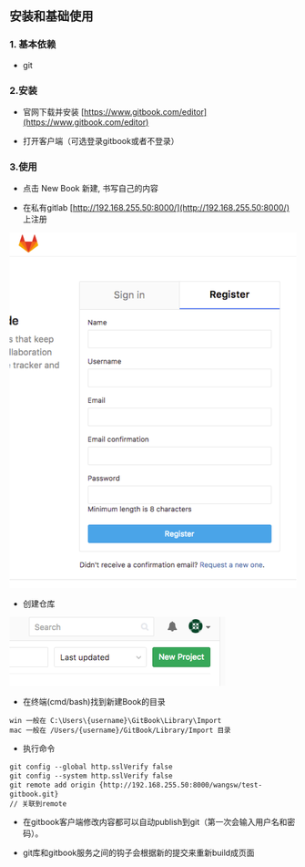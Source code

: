 ## 安装和基础使用

### 1. 基本依赖

* git

### 2.安装

* 官网下载并安装  [https://www.gitbook.com/editor](https://www.gitbook.com/editor)

* 打开客户端（可选登录gitbook或者不登录）

### 3.使用

* 点击 New Book 新建, 书写自己的内容    

* 在私有gitlab [http://192.168.255.50:8000/](http://192.168.255.50:8000/) 上注册

![](/assets/gitlab-register.png)

* 创建仓库

![](/assets/gitlab-new.png)

* 在终端(cmd/bash)找到新建Book的目录

```
win 一般在 C:\Users\{username}\GitBook\Library\Import
mac 一般在 /Users/{username}/GitBook/Library/Import 目录

```
* 执行命令

```
git config --global http.sslVerify false
git config --system http.sslVerify false
git remote add origin {http://192.168.255.50:8000/wangsw/test-gitbook.git}
// 关联到remote
```

* 在gitbook客户端修改内容都可以自动publish到git（第一次会输入用户名和密码）。

* git库和gitbook服务之间的钩子会根据新的提交来重新build成页面



